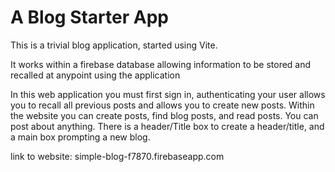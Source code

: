 # A Blog Starter App

This is a trivial blog application, started using Vite.

It works within a firebase database allowing information to be stored and recalled at anypoint using the application

In this web application you must first sign in, authenticating your user allows you to recall all previous posts and allows you to create new posts. Within the website you can create posts, find blog posts, and read posts. You can post about anything. There is a  header/Title box to create a header/title, and a main box prompting a new blog. 

link to website: simple-blog-f7870.firebaseapp.com
